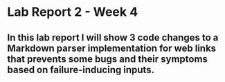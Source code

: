 # **Lab Report 2 - Week 4**
## In this lab report I will show 3 code changes to a Markdown parser implementation for web links that prevents some bugs and their symptoms based on failure-inducing inputs.